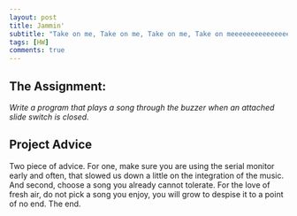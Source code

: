```yaml
---
layout: post
title: Jammin'
subtitle: "Take on me, Take on me, Take on me, Take on meeeeeeeeeeeeeeeeeeee"   forever...
tags: [HW]
comments: true
---
```


## The Assignment:

*Write a program that plays a song through the buzzer when an attached slide switch is closed.*

## Project Advice

Two piece of advice. For one, make sure you are using the serial monitor early and often, that slowed us down a little on the integration of the music. And second, choose a song you already cannot tolerate. For the love of fresh air, do not pick a song you enjoy, you will grow to despise it to a point of no end. The end.


